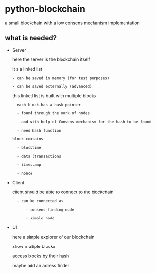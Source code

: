 # python-blockchain
a small blockchain with a low consens mechanism implementation

## what is needed?
- Server

    here the server is the blockchain itself
    
    it s a linked list 
    
      - can be saved in memory (for test purposes)
      
      - can be saved externally (advanced)
      
    this linked list is built with multiple blocks
    
      - each block has a hash pointer
      
        - found through the work of nodes
        
        - and with help of Consens mechanism for the hash to be found
        
        - need hash function
        
      block contains
      
        - blocktime
        
        - data (transactions)
        
        - timestamp
        
        - nonce
      
      
- Client

     client should be able to connect to the blockchain
     
        - can be connected as 
        
            - consens finding node
            
            - simple node
- UI

    here a simple explorer of our blockchain
    
    show multiple blocks 
    
    access blocks by their hash
    
    maybe add an adress finder
